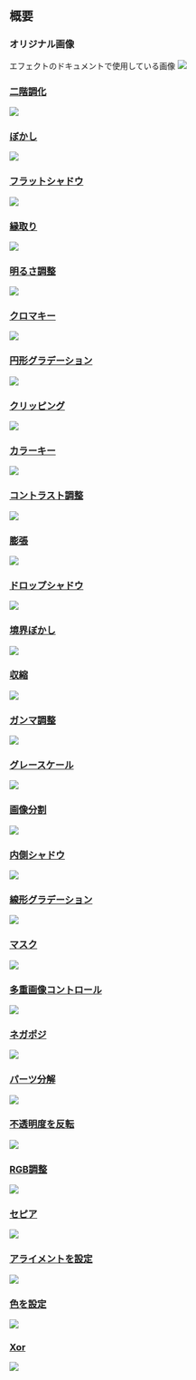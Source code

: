 ## 概要

### オリジナル画像

エフェクトのドキュメントで使用している画像
![](https://beditor.net/imgs/example/original.png)

### [二階調化](https://beditor.net/Document/effects/binarization)
![](https://raw.githubusercontent.com/b-editor/LearnBEditor/main/ja-JP/images/binarization.jpg)

### [ぼかし](https://beditor.net/Document/effects/blur)
![](https://raw.githubusercontent.com/b-editor/LearnBEditor/main/ja-JP/images/blur.jpg)

### [フラットシャドウ](https://beditor.net/Document/effects/flat-shadow)
![](https://raw.githubusercontent.com/b-editor/LearnBEditor/main/ja-JP/images/flat-shadow.jpg)

### [縁取り](https://beditor.net/Document/effects/border)
![](https://raw.githubusercontent.com/b-editor/LearnBEditor/main/ja-JP/images/border.jpg)

### [明るさ調整](https://beditor.net/Document/effects/brightness)
![](https://raw.githubusercontent.com/b-editor/LearnBEditor/main/ja-JP/images/brightness-correction.jpg)

### [クロマキー](https://beditor.net/Document/effects/chroma-key)
![](https://raw.githubusercontent.com/b-editor/LearnBEditor/main/ja-JP/images/chroma-key.jpg)

### [円形グラデーション](https://beditor.net/Document/effects/circular-gradient)
![](https://raw.githubusercontent.com/b-editor/LearnBEditor/main/ja-JP/images/circular-gradient.jpg)

### [クリッピング](https://beditor.net/Document/effects/clipping)
![](https://raw.githubusercontent.com/b-editor/LearnBEditor/main/ja-JP/images/clipping.jpg)

### [カラーキー](https://beditor.net/Document/effects/color-key)
![](https://raw.githubusercontent.com/b-editor/LearnBEditor/main/ja-JP/images/color-key.jpg)

### [コントラスト調整](https://beditor.net/Document/effects/contrast)
![](https://raw.githubusercontent.com/b-editor/LearnBEditor/main/ja-JP/images/contrast-correction.jpg)

### [膨張](https://beditor.net/Document/effects/dilate)
![](https://raw.githubusercontent.com/b-editor/LearnBEditor/main/ja-JP/images/dilate.jpg)

### [ドロップシャドウ](https://beditor.net/Document/effects/drop-shadow)
![](https://raw.githubusercontent.com/b-editor/LearnBEditor/main/ja-JP/images/drop-shadow.jpg)

### [境界ぼかし](https://beditor.net/Document/effects/edge-blur)
![](https://raw.githubusercontent.com/b-editor/LearnBEditor/main/ja-JP/images/edge-blur.jpg)

### [収縮](https://beditor.net/Document/effects/erode)
![](https://raw.githubusercontent.com/b-editor/LearnBEditor/main/ja-JP/images/erode.jpg)

### [ガンマ調整](https://beditor.net/Document/effects/gamma)
![](https://raw.githubusercontent.com/b-editor/LearnBEditor/main/ja-JP/images/gamma-correction.jpg)

### [グレースケール](https://beditor.net/Document/effects/grayscale)
![](https://raw.githubusercontent.com/b-editor/LearnBEditor/main/ja-JP/images/grayscale.jpg)

### [画像分割](https://beditor.net/Document/effects/image-split)
![](https://raw.githubusercontent.com/b-editor/LearnBEditor/main/ja-JP/images/image-split.jpg)

### [内側シャドウ](https://beditor.net/Document/effects/inner-shadow)
![](https://raw.githubusercontent.com/b-editor/LearnBEditor/main/ja-JP/images/inner-shadow.jpg)

### [線形グラデーション](https://beditor.net/Document/effects/linear-gradient)
![](https://raw.githubusercontent.com/b-editor/LearnBEditor/main/ja-JP/images/linear-gradient.jpg)

### [マスク](https://beditor.net/Document/effects/mask)
![](https://raw.githubusercontent.com/b-editor/LearnBEditor/main/ja-JP/images/mask.jpg)

### [多重画像コントロール](https://beditor.net/Document/effects/multiple-controls)
![](https://raw.githubusercontent.com/b-editor/LearnBEditor/main/ja-JP/images/part-disasm_and_multiple-control.jpg)

### [ネガポジ](https://beditor.net/Document/effects/negaposi)
![](https://raw.githubusercontent.com/b-editor/LearnBEditor/main/ja-JP/images/negaposi.jpg)

### [パーツ分解](https://beditor.net/Document/effects/parts-disassembly)
![](https://raw.githubusercontent.com/b-editor/LearnBEditor/main/ja-JP/images/part-disasm_and_multiple-control.jpg)

### [不透明度を反転](https://beditor.net/Document/effects/reverse-opacity)
![](https://raw.githubusercontent.com/b-editor/LearnBEditor/main/ja-JP/images/reverse-opacity.jpg)

### [RGB調整](https://beditor.net/Document/effects/rgb-correction)
![](https://raw.githubusercontent.com/b-editor/LearnBEditor/main/ja-JP/images/rgb-correction.jpg)

### [セピア](https://beditor.net/Document/effects/sepia)
![](https://raw.githubusercontent.com/b-editor/LearnBEditor/main/ja-JP/images/sepia.jpg)

### [アライメントを設定](https://beditor.net/Document/effects/set-alignment)
![](https://raw.githubusercontent.com/b-editor/LearnBEditor/main/ja-JP/images/set-alignment.jpg)

### [色を設定](https://beditor.net/Document/effects/set-color)
![](https://raw.githubusercontent.com/b-editor/LearnBEditor/main/ja-JP/images/set-color.jpg)

### [Xor](https://beditor.net/Document/effects/xor)
![](https://raw.githubusercontent.com/b-editor/LearnBEditor/main/ja-JP/images/xor.jpg)
